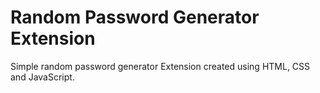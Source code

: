 # Random Password Generator Extension
 Simple random password generator Extension created using HTML, CSS and JavaScript.
